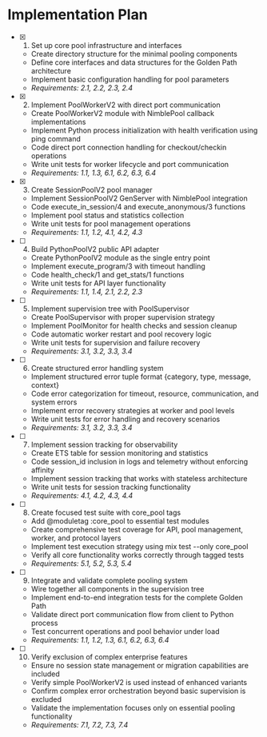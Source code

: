# Implementation Plan

- [x] 1. Set up core pool infrastructure and interfaces





  - Create directory structure for the minimal pooling components
  - Define core interfaces and data structures for the Golden Path architecture
  - Implement basic configuration handling for pool parameters
  - _Requirements: 2.1, 2.2, 2.3, 2.4_

- [x] 2. Implement PoolWorkerV2 with direct port communication





  - Create PoolWorkerV2 module with NimblePool callback implementations
  - Implement Python process initialization with health verification using ping command
  - Code direct port connection handling for checkout/checkin operations
  - Write unit tests for worker lifecycle and port communication
  - _Requirements: 1.1, 1.3, 6.1, 6.2, 6.3, 6.4_

- [x] 3. Create SessionPoolV2 pool manager





  - Implement SessionPoolV2 GenServer with NimblePool integration
  - Code execute_in_session/4 and execute_anonymous/3 functions
  - Implement pool status and statistics collection
  - Write unit tests for pool management operations
  - _Requirements: 1.1, 1.2, 4.1, 4.2, 4.3_

- [ ] 4. Build PythonPoolV2 public API adapter
  - Create PythonPoolV2 module as the single entry point
  - Implement execute_program/3 with timeout handling
  - Code health_check/1 and get_stats/1 functions
  - Write unit tests for API layer functionality
  - _Requirements: 1.1, 1.4, 2.1, 2.2, 2.3_

- [ ] 5. Implement supervision tree with PoolSupervisor
  - Create PoolSupervisor with proper supervision strategy
  - Implement PoolMonitor for health checks and session cleanup
  - Code automatic worker restart and pool recovery logic
  - Write unit tests for supervision and failure recovery
  - _Requirements: 3.1, 3.2, 3.3, 3.4_

- [ ] 6. Create structured error handling system
  - Implement structured error tuple format {category, type, message, context}
  - Code error categorization for timeout, resource, communication, and system errors
  - Implement error recovery strategies at worker and pool levels
  - Write unit tests for error handling and recovery scenarios
  - _Requirements: 3.1, 3.2, 3.3, 3.4_

- [ ] 7. Implement session tracking for observability
  - Create ETS table for session monitoring and statistics
  - Code session_id inclusion in logs and telemetry without enforcing affinity
  - Implement session tracking that works with stateless architecture
  - Write unit tests for session tracking functionality
  - _Requirements: 4.1, 4.2, 4.3, 4.4_

- [ ] 8. Create focused test suite with core_pool tags
  - Add @moduletag :core_pool to essential test modules
  - Create comprehensive test coverage for API, pool management, worker, and protocol layers
  - Implement test execution strategy using mix test --only core_pool
  - Verify all core functionality works correctly through tagged tests
  - _Requirements: 5.1, 5.2, 5.3, 5.4_

- [ ] 9. Integrate and validate complete pooling system
  - Wire together all components in the supervision tree
  - Implement end-to-end integration tests for the complete Golden Path
  - Validate direct port communication flow from client to Python process
  - Test concurrent operations and pool behavior under load
  - _Requirements: 1.1, 1.2, 1.3, 6.1, 6.2, 6.3, 6.4_

- [ ] 10. Verify exclusion of complex enterprise features
  - Ensure no session state management or migration capabilities are included
  - Verify simple PoolWorkerV2 is used instead of enhanced variants
  - Confirm complex error orchestration beyond basic supervision is excluded
  - Validate the implementation focuses only on essential pooling functionality
  - _Requirements: 7.1, 7.2, 7.3, 7.4_